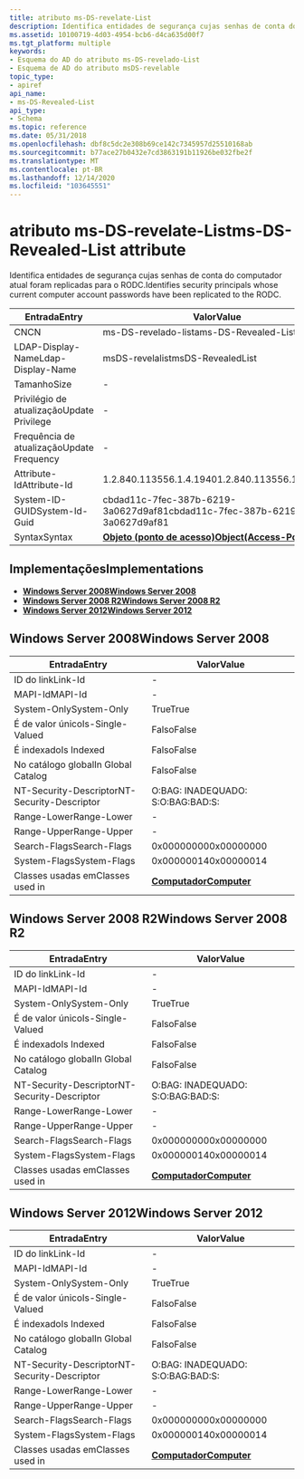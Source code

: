 ```yaml
---
title: atributo ms-DS-revelate-List
description: Identifica entidades de segurança cujas senhas de conta do computador atual foram replicadas para o RODC.
ms.assetid: 10100719-4d03-4954-bcb6-d4ca635d00f7
ms.tgt_platform: multiple
keywords:
- Esquema do AD do atributo ms-DS-revelado-List
- Esquema de AD do atributo msDS-revelable
topic_type:
- apiref
api_name:
- ms-DS-Revealed-List
api_type:
- Schema
ms.topic: reference
ms.date: 05/31/2018
ms.openlocfilehash: dbf8c5dc2e308b69ce142c7345957d25510168ab
ms.sourcegitcommit: b77ace27b0432e7cd3863191b11926be032fbe2f
ms.translationtype: MT
ms.contentlocale: pt-BR
ms.lasthandoff: 12/14/2020
ms.locfileid: "103645551"
---
```

# <a name="ms-ds-revealed-list-attribute"></a><span data-ttu-id="cbedf-105">atributo ms-DS-revelate-List</span><span class="sxs-lookup"><span data-stu-id="cbedf-105">ms-DS-Revealed-List attribute</span></span>

<span data-ttu-id="cbedf-106">Identifica entidades de segurança cujas senhas de conta do computador atual foram replicadas para o RODC.</span><span class="sxs-lookup"><span data-stu-id="cbedf-106">Identifies security principals whose current computer account passwords have been replicated to the RODC.</span></span>



| <span data-ttu-id="cbedf-107">Entrada</span><span class="sxs-lookup"><span data-stu-id="cbedf-107">Entry</span></span> | <span data-ttu-id="cbedf-108">Valor</span><span class="sxs-lookup"><span data-stu-id="cbedf-108">Value</span></span> |
|-------------------|-------------------------------------------------------|
| <span data-ttu-id="cbedf-109">CN</span><span class="sxs-lookup"><span data-stu-id="cbedf-109">CN</span></span>                | <span data-ttu-id="cbedf-110">ms-DS-revelado-lista</span><span class="sxs-lookup"><span data-stu-id="cbedf-110">ms-DS-Revealed-List</span></span>                                   |
| <span data-ttu-id="cbedf-111">LDAP-Display-Name</span><span class="sxs-lookup"><span data-stu-id="cbedf-111">Ldap-Display-Name</span></span> | <span data-ttu-id="cbedf-112">msDS-revelalist</span><span class="sxs-lookup"><span data-stu-id="cbedf-112">msDS-RevealedList</span></span>                                     |
| <span data-ttu-id="cbedf-113">Tamanho</span><span class="sxs-lookup"><span data-stu-id="cbedf-113">Size</span></span>              | \-                                                    |
| <span data-ttu-id="cbedf-114">Privilégio de atualização</span><span class="sxs-lookup"><span data-stu-id="cbedf-114">Update Privilege</span></span>  | \-                                                    |
| <span data-ttu-id="cbedf-115">Frequência de atualização</span><span class="sxs-lookup"><span data-stu-id="cbedf-115">Update Frequency</span></span>  | \-                                                    |
| <span data-ttu-id="cbedf-116">Attribute-Id</span><span class="sxs-lookup"><span data-stu-id="cbedf-116">Attribute-Id</span></span>      | <span data-ttu-id="cbedf-117">1.2.840.113556.1.4.1940</span><span class="sxs-lookup"><span data-stu-id="cbedf-117">1.2.840.113556.1.4.1940</span></span>                               |
| <span data-ttu-id="cbedf-118">System-ID-GUID</span><span class="sxs-lookup"><span data-stu-id="cbedf-118">System-Id-Guid</span></span>    | <span data-ttu-id="cbedf-119">cbdad11c-7fec-387b-6219-3a0627d9af81</span><span class="sxs-lookup"><span data-stu-id="cbedf-119">cbdad11c-7fec-387b-6219-3a0627d9af81</span></span>                  |
| <span data-ttu-id="cbedf-120">Syntax</span><span class="sxs-lookup"><span data-stu-id="cbedf-120">Syntax</span></span>            | [<span data-ttu-id="cbedf-121">**Objeto (ponto de acesso)**</span><span class="sxs-lookup"><span data-stu-id="cbedf-121">**Object(Access-Point)**</span></span>](s-object-access-point.md) |



## <a name="implementations"></a><span data-ttu-id="cbedf-122">Implementações</span><span class="sxs-lookup"><span data-stu-id="cbedf-122">Implementations</span></span>

-   [<span data-ttu-id="cbedf-123">**Windows Server 2008**</span><span class="sxs-lookup"><span data-stu-id="cbedf-123">**Windows Server 2008**</span></span>](#windows-server-2008)
-   [<span data-ttu-id="cbedf-124">**Windows Server 2008 R2**</span><span class="sxs-lookup"><span data-stu-id="cbedf-124">**Windows Server 2008 R2**</span></span>](#windows-server-2008-r2)
-   [<span data-ttu-id="cbedf-125">**Windows Server 2012**</span><span class="sxs-lookup"><span data-stu-id="cbedf-125">**Windows Server 2012**</span></span>](#windows-server-2012)

## <a name="windows-server-2008"></a><span data-ttu-id="cbedf-126">Windows Server 2008</span><span class="sxs-lookup"><span data-stu-id="cbedf-126">Windows Server 2008</span></span>



| <span data-ttu-id="cbedf-127">Entrada</span><span class="sxs-lookup"><span data-stu-id="cbedf-127">Entry</span></span> | <span data-ttu-id="cbedf-128">Valor</span><span class="sxs-lookup"><span data-stu-id="cbedf-128">Value</span></span> |
|------------------------|-------------------------------------------|
| <span data-ttu-id="cbedf-129">ID do link</span><span class="sxs-lookup"><span data-stu-id="cbedf-129">Link-Id</span></span>                | \-                                        |
| <span data-ttu-id="cbedf-130">MAPI-Id</span><span class="sxs-lookup"><span data-stu-id="cbedf-130">MAPI-Id</span></span>                | \-                                        |
| <span data-ttu-id="cbedf-131">System-Only</span><span class="sxs-lookup"><span data-stu-id="cbedf-131">System-Only</span></span>            | <span data-ttu-id="cbedf-132">True</span><span class="sxs-lookup"><span data-stu-id="cbedf-132">True</span></span>                                      |
| <span data-ttu-id="cbedf-133">É de valor único</span><span class="sxs-lookup"><span data-stu-id="cbedf-133">Is-Single-Valued</span></span>       | <span data-ttu-id="cbedf-134">Falso</span><span class="sxs-lookup"><span data-stu-id="cbedf-134">False</span></span>                                     |
| <span data-ttu-id="cbedf-135">É indexado</span><span class="sxs-lookup"><span data-stu-id="cbedf-135">Is Indexed</span></span>             | <span data-ttu-id="cbedf-136">Falso</span><span class="sxs-lookup"><span data-stu-id="cbedf-136">False</span></span>                                     |
| <span data-ttu-id="cbedf-137">No catálogo global</span><span class="sxs-lookup"><span data-stu-id="cbedf-137">In Global Catalog</span></span>      | <span data-ttu-id="cbedf-138">Falso</span><span class="sxs-lookup"><span data-stu-id="cbedf-138">False</span></span>                                     |
| <span data-ttu-id="cbedf-139">NT-Security-Descriptor</span><span class="sxs-lookup"><span data-stu-id="cbedf-139">NT-Security-Descriptor</span></span> | <span data-ttu-id="cbedf-140">O:BAG: INADEQUADO: S:</span><span class="sxs-lookup"><span data-stu-id="cbedf-140">O:BAG:BAD:S:</span></span>                              |
| <span data-ttu-id="cbedf-141">Range-Lower</span><span class="sxs-lookup"><span data-stu-id="cbedf-141">Range-Lower</span></span>            | \-                                        |
| <span data-ttu-id="cbedf-142">Range-Upper</span><span class="sxs-lookup"><span data-stu-id="cbedf-142">Range-Upper</span></span>            | \-                                        |
| <span data-ttu-id="cbedf-143">Search-Flags</span><span class="sxs-lookup"><span data-stu-id="cbedf-143">Search-Flags</span></span>           | <span data-ttu-id="cbedf-144">0x00000000</span><span class="sxs-lookup"><span data-stu-id="cbedf-144">0x00000000</span></span>                                |
| <span data-ttu-id="cbedf-145">System-Flags</span><span class="sxs-lookup"><span data-stu-id="cbedf-145">System-Flags</span></span>           | <span data-ttu-id="cbedf-146">0x00000014</span><span class="sxs-lookup"><span data-stu-id="cbedf-146">0x00000014</span></span>                                |
| <span data-ttu-id="cbedf-147">Classes usadas em</span><span class="sxs-lookup"><span data-stu-id="cbedf-147">Classes used in</span></span>        | [<span data-ttu-id="cbedf-148">**Computador**</span><span class="sxs-lookup"><span data-stu-id="cbedf-148">**Computer**</span></span>](c-computer.md)<br/> |



## <a name="windows-server-2008-r2"></a><span data-ttu-id="cbedf-149">Windows Server 2008 R2</span><span class="sxs-lookup"><span data-stu-id="cbedf-149">Windows Server 2008 R2</span></span>



| <span data-ttu-id="cbedf-150">Entrada</span><span class="sxs-lookup"><span data-stu-id="cbedf-150">Entry</span></span> | <span data-ttu-id="cbedf-151">Valor</span><span class="sxs-lookup"><span data-stu-id="cbedf-151">Value</span></span> |
|------------------------|-------------------------------------------|
| <span data-ttu-id="cbedf-152">ID do link</span><span class="sxs-lookup"><span data-stu-id="cbedf-152">Link-Id</span></span>                | \-                                        |
| <span data-ttu-id="cbedf-153">MAPI-Id</span><span class="sxs-lookup"><span data-stu-id="cbedf-153">MAPI-Id</span></span>                | \-                                        |
| <span data-ttu-id="cbedf-154">System-Only</span><span class="sxs-lookup"><span data-stu-id="cbedf-154">System-Only</span></span>            | <span data-ttu-id="cbedf-155">True</span><span class="sxs-lookup"><span data-stu-id="cbedf-155">True</span></span>                                      |
| <span data-ttu-id="cbedf-156">É de valor único</span><span class="sxs-lookup"><span data-stu-id="cbedf-156">Is-Single-Valued</span></span>       | <span data-ttu-id="cbedf-157">Falso</span><span class="sxs-lookup"><span data-stu-id="cbedf-157">False</span></span>                                     |
| <span data-ttu-id="cbedf-158">É indexado</span><span class="sxs-lookup"><span data-stu-id="cbedf-158">Is Indexed</span></span>             | <span data-ttu-id="cbedf-159">Falso</span><span class="sxs-lookup"><span data-stu-id="cbedf-159">False</span></span>                                     |
| <span data-ttu-id="cbedf-160">No catálogo global</span><span class="sxs-lookup"><span data-stu-id="cbedf-160">In Global Catalog</span></span>      | <span data-ttu-id="cbedf-161">Falso</span><span class="sxs-lookup"><span data-stu-id="cbedf-161">False</span></span>                                     |
| <span data-ttu-id="cbedf-162">NT-Security-Descriptor</span><span class="sxs-lookup"><span data-stu-id="cbedf-162">NT-Security-Descriptor</span></span> | <span data-ttu-id="cbedf-163">O:BAG: INADEQUADO: S:</span><span class="sxs-lookup"><span data-stu-id="cbedf-163">O:BAG:BAD:S:</span></span>                              |
| <span data-ttu-id="cbedf-164">Range-Lower</span><span class="sxs-lookup"><span data-stu-id="cbedf-164">Range-Lower</span></span>            | \-                                        |
| <span data-ttu-id="cbedf-165">Range-Upper</span><span class="sxs-lookup"><span data-stu-id="cbedf-165">Range-Upper</span></span>            | \-                                        |
| <span data-ttu-id="cbedf-166">Search-Flags</span><span class="sxs-lookup"><span data-stu-id="cbedf-166">Search-Flags</span></span>           | <span data-ttu-id="cbedf-167">0x00000000</span><span class="sxs-lookup"><span data-stu-id="cbedf-167">0x00000000</span></span>                                |
| <span data-ttu-id="cbedf-168">System-Flags</span><span class="sxs-lookup"><span data-stu-id="cbedf-168">System-Flags</span></span>           | <span data-ttu-id="cbedf-169">0x00000014</span><span class="sxs-lookup"><span data-stu-id="cbedf-169">0x00000014</span></span>                                |
| <span data-ttu-id="cbedf-170">Classes usadas em</span><span class="sxs-lookup"><span data-stu-id="cbedf-170">Classes used in</span></span>        | [<span data-ttu-id="cbedf-171">**Computador**</span><span class="sxs-lookup"><span data-stu-id="cbedf-171">**Computer**</span></span>](c-computer.md)<br/> |



## <a name="windows-server-2012"></a><span data-ttu-id="cbedf-172">Windows Server 2012</span><span class="sxs-lookup"><span data-stu-id="cbedf-172">Windows Server 2012</span></span>



| <span data-ttu-id="cbedf-173">Entrada</span><span class="sxs-lookup"><span data-stu-id="cbedf-173">Entry</span></span> | <span data-ttu-id="cbedf-174">Valor</span><span class="sxs-lookup"><span data-stu-id="cbedf-174">Value</span></span> |
|------------------------|-------------------------------------------|
| <span data-ttu-id="cbedf-175">ID do link</span><span class="sxs-lookup"><span data-stu-id="cbedf-175">Link-Id</span></span>                | \-                                        |
| <span data-ttu-id="cbedf-176">MAPI-Id</span><span class="sxs-lookup"><span data-stu-id="cbedf-176">MAPI-Id</span></span>                | \-                                        |
| <span data-ttu-id="cbedf-177">System-Only</span><span class="sxs-lookup"><span data-stu-id="cbedf-177">System-Only</span></span>            | <span data-ttu-id="cbedf-178">True</span><span class="sxs-lookup"><span data-stu-id="cbedf-178">True</span></span>                                      |
| <span data-ttu-id="cbedf-179">É de valor único</span><span class="sxs-lookup"><span data-stu-id="cbedf-179">Is-Single-Valued</span></span>       | <span data-ttu-id="cbedf-180">Falso</span><span class="sxs-lookup"><span data-stu-id="cbedf-180">False</span></span>                                     |
| <span data-ttu-id="cbedf-181">É indexado</span><span class="sxs-lookup"><span data-stu-id="cbedf-181">Is Indexed</span></span>             | <span data-ttu-id="cbedf-182">Falso</span><span class="sxs-lookup"><span data-stu-id="cbedf-182">False</span></span>                                     |
| <span data-ttu-id="cbedf-183">No catálogo global</span><span class="sxs-lookup"><span data-stu-id="cbedf-183">In Global Catalog</span></span>      | <span data-ttu-id="cbedf-184">Falso</span><span class="sxs-lookup"><span data-stu-id="cbedf-184">False</span></span>                                     |
| <span data-ttu-id="cbedf-185">NT-Security-Descriptor</span><span class="sxs-lookup"><span data-stu-id="cbedf-185">NT-Security-Descriptor</span></span> | <span data-ttu-id="cbedf-186">O:BAG: INADEQUADO: S:</span><span class="sxs-lookup"><span data-stu-id="cbedf-186">O:BAG:BAD:S:</span></span>                              |
| <span data-ttu-id="cbedf-187">Range-Lower</span><span class="sxs-lookup"><span data-stu-id="cbedf-187">Range-Lower</span></span>            | \-                                        |
| <span data-ttu-id="cbedf-188">Range-Upper</span><span class="sxs-lookup"><span data-stu-id="cbedf-188">Range-Upper</span></span>            | \-                                        |
| <span data-ttu-id="cbedf-189">Search-Flags</span><span class="sxs-lookup"><span data-stu-id="cbedf-189">Search-Flags</span></span>           | <span data-ttu-id="cbedf-190">0x00000000</span><span class="sxs-lookup"><span data-stu-id="cbedf-190">0x00000000</span></span>                                |
| <span data-ttu-id="cbedf-191">System-Flags</span><span class="sxs-lookup"><span data-stu-id="cbedf-191">System-Flags</span></span>           | <span data-ttu-id="cbedf-192">0x00000014</span><span class="sxs-lookup"><span data-stu-id="cbedf-192">0x00000014</span></span>                                |
| <span data-ttu-id="cbedf-193">Classes usadas em</span><span class="sxs-lookup"><span data-stu-id="cbedf-193">Classes used in</span></span>        | [<span data-ttu-id="cbedf-194">**Computador**</span><span class="sxs-lookup"><span data-stu-id="cbedf-194">**Computer**</span></span>](c-computer.md)<br/> |



 

 





